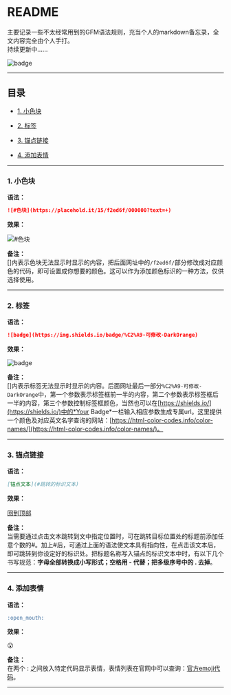README
====
主要记录一些不太经常用到的GFM语法规则，充当个人的markdown备忘录，全文内容完全由个人手打。  
持续更新中......  

![badge](https://img.shields.io/badge/%C2%A9-jcyu-DarkOrange)<br>
***
## 目录  
* [1. 小色块](#1-小色块)  

* [2. 标签](#2-标签)  

* [3. 锚点链接](#3-锚点链接)  

* [4. 添加表情](#4-添加表情)  

***
### 1. 小色块
**语法：**  
```markdown
![#色块](https://placehold.it/15/f2ed6f/000000?text=+)
```
**效果：**  

![#色块](https://placehold.it/15/f2ed6f/000000?text=+)  

**备注：**  
[]内表示色块无法显示时显示的内容，把后面网址中的`/f2ed6f/`部分修改成对应颜色的代码，即可设置成你想要的颜色。这可以作为添加颜色标识的一种方法，仅供选择使用。
***
### 2. 标签
**语法：**  
```markdown
![badge](https://img.shields.io/badge/%C2%A9-可修改-DarkOrange)
```
**效果：**  

![badge](https://img.shields.io/badge/%C2%A9-可修改-DarkOrange)  

**备注：**  
[]内表示标签无法显示时显示的内容。后面网址最后一部分`%C2%A9-可修改-DarkOrange`中，第一个参数表示标签框前一半的内容，第二个参数表示标签框后一半的内容，第三个参数控制标签框颜色，当然也可以在[https://shields.io/](https://shields.io/)中的*Your Badge*一栏输入相应参数生成专属url。这里提供一个颜色及对应英文名字查询的网站：[https://html-color-codes.info/color-names/](https://html-color-codes.info/color-names/)。
***
### 3. 锚点链接
**语法：**  
```markdown
[锚点文本](#跳转的标识文本)
```
**效果：**  

[回到顶部](#readme)

**备注：**  
当需要通过点击文本跳转到文中指定位置时，可在跳转目标位置处的标题前添加任意个数的#。加上#后，可通过上面的语法使文本具有指向性，在点击该文本后，即可跳转到你设定好的标识处。把标题名称写入锚点的标识文本中时，有以下几个书写规范：**字母全部转换成小写形式；空格用 - 代替；把多级序号中的 . 去掉**。
***
### 4. 添加表情
**语法：**  
```markdown
:open_mouth:
```
**效果：**  

:open_mouth:  

**备注：**  
在两个 : 之间放入特定代码显示表情，表情列表在官网中可以查询：[官方emoji代码](https://www.webfx.com/tools/emoji-cheat-sheet/)。
***


